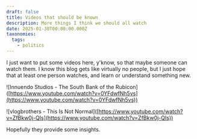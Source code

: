 ```yaml
---
draft: false
title: Videos that should be known
description: More things I think we should all watch
date: 2025-01-30T00:00:00.000Z
taxonomies:
  tags:
    - politics
---
```


I just want to put some videos here, y'know, so that maybe someone can watch them. I know this blog gets like virtually no people, but I just hope that at least one person watches, and learn or understand something new.

!\[Innuendo Studios - The South Bank of the Rubicon]\([https://www.youtube.com/watch?v=0YFdwfNh5vs](https://www.youtube.com/watch?v=0YFdwfNh5vs))

!\[vlogbrothers - This Is Not Normal]\([https://www.youtube.com/watch?v=ZfBkw0j-QIs](https://www.youtube.com/watch?v=ZfBkw0j-QIs))

Hopefully they provide some insights.
